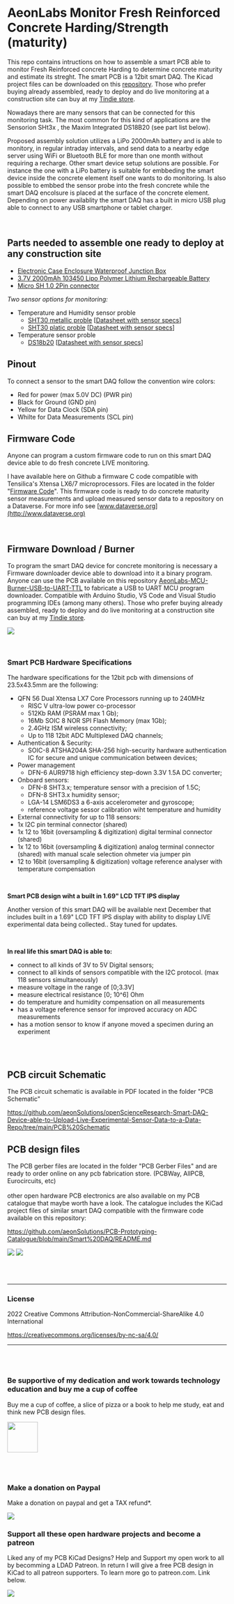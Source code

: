 # AeonLabs Monitor Fresh Reinforced Concrete Harding/Strength (maturity)
This repo contains intructions on how to assemble a smart PCB able to monitor Fresh Reinforced concrete Harding to determine concrete maturity and estimate its streght. 
The smart PCB is a 12bit smart DAQ. The Kicad project files can be downloaded on this [repository](https://github.com/aeonSolutions/openScienceResearch-Smart-DAQ-Device-able-to-Upload-Live-Experimental-Sensor-Data-to-a-Data-Repo). Those who prefer buying already assembled, ready to deploy and do live monitoring at a construction site can buy at my [Tindie store](https://www.tindie.com/stores/aeonlabs/).  

Nowadays there are many sensors that can be connected for this monitoring task. The most common for this kind of applications are the Sensorion SHt3x , the Maxim Integrated DS18B20 (see part list below).

Proposed assembly solution utilizes a LiPo 2000mAh battery and is able to monitory, in regular intraday intervals, and send data to a nearby edge server using WiFi or Bluetooth BLE for more than one month without requiring a recharge. Other smart device setup solutions are possible. For instance the one with a LiPo battery is suitable for embbeding the smart device inside the concrete element itself one wants to do monitoring. Is also possible to embbed the sensor probe into the fresh concrete while the smart DAQ encolsure is placed at the surface of the concrete element. Depending on power availablity the smart DAQ has a built in micro USB plug able to connect to any USB smartphone or tablet charger. 

<br>

## Parts needed to assemble one ready to deploy at any construction site

-  [Electronic Case Enclosure Waterproof Junction Box](https://s.click.aliexpress.com/e/_DCuKwB1)
-  [3.7V 2000mAh 103450 Lipo Polymer Lithium Rechargeable Battery](https://s.click.aliexpress.com/e/_DDm07rl)
-  [Micro SH 1.0 2Pin connector](https://s.click.aliexpress.com/e/_DmqVKcj)


*Two sensor options for monitoring:*
- Temperature and Humidity sensor proble
  - [SHT30 metallic proble](https://s.click.aliexpress.com/e/_DDNDKHd) [[Datasheet with sensor specs](https://sensirion.com/media/documents/EA647515/61641D0C/Sensirion_Humidity_Sensors_SHT3x_Datasheet_analog.pdf)]
  - [SHT30 platic proble](https://s.click.aliexpress.com/e/_Dn2w7Z1)   [[Datasheet with sensor specs](https://sensirion.com/media/documents/EA647515/61641D0C/Sensirion_Humidity_Sensors_SHT3x_Datasheet_analog.pdf)]
- Temperature sensor proble
  - [DS18b20](https://s.click.aliexpress.com/e/_DnnJJBd) [[Datasheet with sensor specs](https://datasheets.maximintegrated.com/en/ds/DS18B20.pdf)]

## Pinout 
To connect a sensor to the smart DAQ follow the convention wire colors:
- Red for power (max 5.0V DC)  (PWR pin)
- Black for Ground             (GND pin)
- Yellow for Data Clock        (SDA pin)
- Whilte for Data Measurements (SCL pin)

## Firmware Code
Anyone can program a custom firmware code to run on this smart DAQ device able to do fresh concrete LIVE monitoring. 

I have available here on Github a firmware C code compatible with Tensilica's Xtensa LX6/7 microprocessors. Files are located in the folder "[Firmware Code](https://github.com/aeonSolutions/openScienceResearch-Smart-DAQ-Device-able-to-Upload-Live-Experimental-Sensor-Data-to-a-Data-Repo/tree/main/Firmware%20Code)". This firmware code is ready to do concrete maturity sensor measurements and upload measured sensor data to a repository on a Dataverse. For more info see [www.dataverse.org](http://www.dataverse.org)

<br>

## Firmware Download / Burner
To program the smart DAQ device for concrete monitoring is necessary a Firmware downloader device able to download into it a binary program. Anyone can use the PCB available on this repository [AeonLabs-MCU-Burner-USB-to-UART-TTL](https://github.com/aeonSolutions/AeonLabs-MCU-Burner-USB-to-UART-TTL) to fabricate a USB to UART MCU program downloader. Compatible with Arduino Studio, VS Code and Visual Studio programming IDEs (among many others). Those who prefer buying already assembled, ready to deploy and do live monitoring at a construction site can buy at my [Tindie store](https://www.tindie.com/stores/aeonlabs/).  

![](https://github.com/aeonSolutions/PCB-Prototyping-Catalogue/blob/main/progIDE.png)

<br />

### Smart PCB Hardware Specifications 
The hardware specifications for the 12bit pcb with dimensions of 23.5x43.5mm are the following:

- QFN 56 Dual Xtensa LX7 Core Processors running up to 240MHz
  -	RISC V ultra-low power co-processor
  - 512Kb RAM (PSRAM max 1 Gb);
  - 16Mb SOIC 8 NOR SPI Flash Memory (max 1Gb);
  - 2.4GHz ISM wireless connectivity;
  - Up to 118 12bit ADC Multiplexed DAQ channels;
- Authentication & Security:
  - SOIC-8 ATSHA204A SHA-256 high-security hardware authentication IC for secure and unique communication between devices;
- Power management
  - DFN-6 AUR9718 high efficiency step-down 3.3V 1.5A DC converter;
- Onboard sensors:
  - DFN-8 SHT3.x; temperature sensor with a precision of 1.5C;
  - DFN-8 SHT3.x humidity sensor;
  - LGA-14 LSM6DS3 a 6-axis accelerometer and gyroscope;
  - reference voltage sessor calibration wiht temperature and humidity
- 	External connectivity for up to 118 sensors:
  -  1x I2C pin terminal connector (shared)
  -  1x 12 to 16bit (oversampling & digitization) digital terminal connector (shared)
  -  1x 12 to 16bit (oversampling & digitization) analog terminal connector (shared) with manual scale selection ohmeter via jumper pin
  -  12 to 16bit (oversampling & digitization) voltage reference analyser with temperature compensation 

<br>

**Smart PCB design wiht a built in 1.69" LCD TFT IPS display**

Another version of this smart DAQ will be available next December that includes built in a 1.69" LCD TFT IPS display with ability to display LIVE experimental data being collected.. Stay tuned for updates. 

<br>

 **In real life this smart DAQ is able to:**
- connect to all kinds of 3V to 5V Digital sensors;
- connect to all kinds of sensors compatible with the I2C protocol. (max 118 sensors simultaneously)
- measure voltage in the range of  [0;3.3V]
- measure electrical resistance [0; 10^6] Ohm 
- do temperature and humidity compensation on all measurements 
- has a voltage reference sensor for improved accuracy on ADC measurements  
- has a motion sensor to know if anyone moved a specimen during an experiment

<br>
<br>

## PCB circuit Schematic 
The PCB circuit schematic is available in PDF located in the folder "PCB Schematic"

https://github.com/aeonSolutions/openScienceResearch-Smart-DAQ-Device-able-to-Upload-Live-Experimental-Sensor-Data-to-a-Data-Repo/tree/main/PCB%20Schematic

## PCB design files
The PCB gerber files are located in the folder "PCB Gerber Files" and are ready to order online on any pcb fabrication store. (PCBWay, AllPCB, Eurocircuits, etc)
<br>
<br>
other open hardware PCB electronics are also available on my PCB catalogue that maybe worth have a look.  The catalogue includes the KiCad project files of similar smart DAQ compatible with the firmware code available on this repository:

https://github.com/aeonSolutions/PCB-Prototyping-Catalogue/blob/main/Smart%20DAQ/README.md

![](https://github.com/aeonSolutions/openScienceResearch-Smart-DAQ-Device-able-to-Upload-Live-Experimental-Sensor-Data-to-a-Data-Repo/blob/main/LDAD%20fron.png)
![](https://github.com/aeonSolutions/openScienceResearch-Smart-DAQ-Device-able-to-Upload-Live-Experimental-Sensor-Data-to-a-Data-Repo/blob/main/LDAD%20back.png)

<br>
<br>

______________________________________________________________________________________________________________________________
### License
2022 Creative Commons Attribution-NonCommercial-ShareAlike 4.0 International

https://creativecommons.org/licenses/by-nc-sa/4.0/

______________________________________________________________________________________________________________________________

<br />
<br />

### Be supportive of my dedication and work towards technology education and buy me a cup of coffee
Buy me a cup of coffee, a slice of pizza or a book to help me study, eat and think new PCB design files.

[<img src="https://cdn.buymeacoffee.com/buttons/v2/default-yellow.png" data-canonical-src="https://cdn.buymeacoffee.com/buttons/v2/default-yellow.png" height="70" />](https://www.buymeacoffee.com/migueltomas)

<br />
<br />

### Make a donation on Paypal
Make a donation on paypal and get a TAX refund*.

[![](https://github.com/aeonSolutions/PCB-Prototyping-Catalogue/blob/main/paypal_small.png)](http://paypal.me/mtpsilva)


### Support all these open hardware projects and become a patreon  
Liked any of my PCB KiCad Designs? Help and Support my open work to all by becomming a LDAD Patreon.
In return I will give a free PCB design in KiCad to all patreon supporters. To learn more go to patreon.com. Link below.

[![](https://github.com/aeonSolutions/PCB-Prototyping-Catalogue/blob/main/patreon_small.png)](https://www.patreon.com/ldad)
